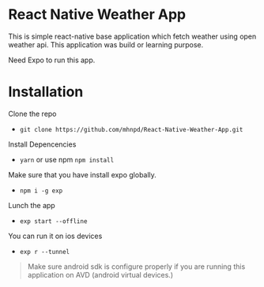 # React Native Weather App

This is simple react-native base application which fetch weather using open weather api. This application was build or learning purpose.

Need Expo to run this app.

# Installation
Clone the repo
*  ``` git clone https://github.com/mhnpd/React-Native-Weather-App.git ```

Install Depencencies
 * ``` yarn ```   or use npm    ``` npm install ```
 
Make sure that you have install expo globally.

* ``` npm i -g exp ```

Lunch the app 
* ``` exp start --offline ```

You can run it on ios devices 
* ``` exp r --tunnel ```




 



> Make sure android sdk is configure 
> properly if you are running this 
> application on AVD (android virtual devices.)




